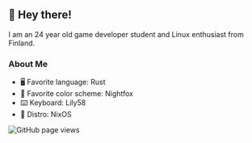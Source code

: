 <!---
<img src="https://github-readme-stats.vercel.app/api?username=jervw&theme=onedark&show_icons=true&include_all_commits=true&hide_border=true&hide=issues&custom_title=Jere's&nbsp;Stats&bg_color=161320&text_color=D9E0EE&icon_color=DDB6F2&title_color=96CDFB&count_private=true" alt="GitHub readme stats" width=450px align=right>
-->

## 🦀 Hey there!

I am an 24 year old game developer student and Linux enthusiast from Finland.

### About Me

- 🖥 Favorite language: Rust
- 🎨 Favorite color scheme: Nightfox 
- ⌨️ Keyboard: Lily58
- 🐧 Distro: NixOS

<img src="https://komarev.com/ghpvc/?username=jervw&color=96CDFB&style=flat" alt="GitHub page views">
